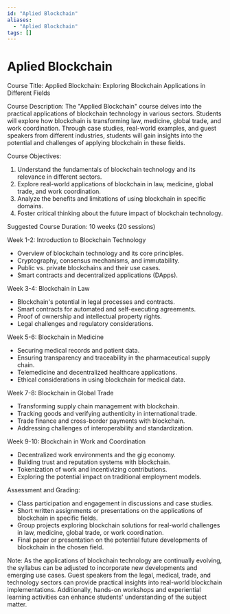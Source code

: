 ```yaml
---
id: "Aplied Blockchain"
aliases:
  - "Aplied Blockchain"
tags: []
---
```


# Aplied Blockchain

Course Title: Applied Blockchain: Exploring Blockchain Applications in Different Fields

Course Description:
The "Applied Blockchain" course delves into the practical applications of blockchain technology in various sectors. Students will explore how blockchain is transforming law, medicine, global trade, and work coordination. Through case studies, real-world examples, and guest speakers from different industries, students will gain insights into the potential and challenges of applying blockchain in these fields.

Course Objectives:
1. Understand the fundamentals of blockchain technology and its relevance in different sectors.
2. Explore real-world applications of blockchain in law, medicine, global trade, and work coordination.
3. Analyze the benefits and limitations of using blockchain in specific domains.
4. Foster critical thinking about the future impact of blockchain technology.

Suggested Course Duration: 10 weeks (20 sessions)

Week 1-2: Introduction to Blockchain Technology
- Overview of blockchain technology and its core principles.
- Cryptography, consensus mechanisms, and immutability.
- Public vs. private blockchains and their use cases.
- Smart contracts and decentralized applications (DApps).

Week 3-4: Blockchain in Law
- Blockchain's potential in legal processes and contracts.
- Smart contracts for automated and self-executing agreements.
- Proof of ownership and intellectual property rights.
- Legal challenges and regulatory considerations.

Week 5-6: Blockchain in Medicine
- Securing medical records and patient data.
- Ensuring transparency and traceability in the pharmaceutical supply chain.
- Telemedicine and decentralized healthcare applications.
- Ethical considerations in using blockchain for medical data.

Week 7-8: Blockchain in Global Trade
- Transforming supply chain management with blockchain.
- Tracking goods and verifying authenticity in international trade.
- Trade finance and cross-border payments with blockchain.
- Addressing challenges of interoperability and standardization.

Week 9-10: Blockchain in Work and Coordination
- Decentralized work environments and the gig economy.
- Building trust and reputation systems with blockchain.
- Tokenization of work and incentivizing contributions.
- Exploring the potential impact on traditional employment models.

Assessment and Grading:
- Class participation and engagement in discussions and case studies.
- Short written assignments or presentations on the applications of blockchain in specific fields.
- Group projects exploring blockchain solutions for real-world challenges in law, medicine, global trade, or work coordination.
- Final paper or presentation on the potential future developments of blockchain in the chosen field.

Note: As the applications of blockchain technology are continually evolving, the syllabus can be adjusted to incorporate new developments and emerging use cases. Guest speakers from the legal, medical, trade, and technology sectors can provide practical insights into real-world blockchain implementations. Additionally, hands-on workshops and experiential learning activities can enhance students' understanding of the subject matter.
